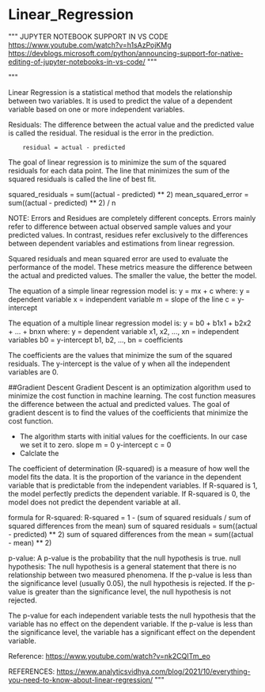 # Linear_Regression

"""
JUPYTER NOTEBOOK SUPPORT IN VS CODE
https://www.youtube.com/watch?v=h1sAzPojKMg
https://devblogs.microsoft.com/python/announcing-support-for-native-editing-of-jupyter-notebooks-in-vs-code/
"""

"""

Linear Regression is a statistical method that models the relationship between two variables.
It is used to predict the value of a dependent variable based on one or more independent variables.

Residuals: The difference between the actual value and the predicted value is called the residual.
The residual is the error in the prediction.

        residual = actual - predicted

The goal of linear regression is to minimize the sum of the squared residuals for each data point.
The line that minimizes the sum of the squared residuals is called the line of best fit.

  squared_residuals = sum((actual - predicted) ** 2)
  mean_squared_error = sum((actual - predicted) ** 2) / n

NOTE: Errors and Residues are completely different concepts. Errors mainly refer to difference
between actual observed sample values and your predicted values. In contrast, residues refer
exclusively to the differences between dependent variables and estimations from linear regression.

Squared residuals and mean squared error are used to evaluate the performance of the model.
These metrics measure the difference between the actual and predicted values. 
The smaller the value, the better the model.

The equation of a simple linear regression model is:
        y = mx + c
        where:  y = dependent variable
                x = independent variable
                m = slope of the line
                c = y-intercept

The equation of a multiple linear regression model is:
y = b0 + b1x1 + b2x2 + ... + bnxn
where:  y = dependent variable
        x1, x2, ..., xn = independent variables
        b0 = y-intercept
        b1, b2, ..., bn = coefficients

The coefficients are the values that minimize the sum of the squared residuals.
The y-intercept is the value of y when all the independent variables are 0.

##Gradient Descent
Gradient Descent is an optimization algorithm used to minimize the cost function in machine learning.
The cost function measures the difference between the actual and predicted values.
The goal of gradient descent is to find the values of the coefficients that minimize the cost function.

- The algorithm starts with initial values for the coefficients. In our case we set it to zero.
    slope    m = 0
    y-intercept    c = 0
- Calclate the 





The coefficient of determination (R-squared) is a measure of how well the model fits the data.
It is the proportion of the variance in the dependent variable that is predictable from the independent variables.
If R-squared is 1, the model perfectly predicts the dependent variable.
If R-squared is 0, the model does not predict the dependent variable at all.

formula for R-squared:
R-squared = 1 - (sum of squared residuals / sum of squared differences from the mean)
sum of squared residuals = sum((actual - predicted) ** 2)
sum of squared differences from the mean = sum((actual - mean) ** 2)

p-value: A p-value is the probability that the null hypothesis is true.
null hypothesis: The null hypothesis is a general statement that there is no relationship between two measured phenomena.
If the p-value is less than the significance level (usually 0.05), the null hypothesis is rejected.
If the p-value is greater than the significance level, the null hypothesis is not rejected.

The p-value for each independent variable tests the null hypothesis that the variable has no effect on the dependent variable.
If the p-value is less than the significance level, the variable has a significant effect on the dependent variable.

Reference: https://www.youtube.com/watch?v=nk2CQITm_eo


REFERENCES:
https://www.analyticsvidhya.com/blog/2021/10/everything-you-need-to-know-about-linear-regression/
"""
